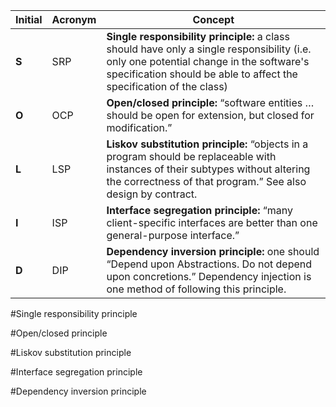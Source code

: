 
|Initial|Acronym|Concept|
|-------|-------------------|-------|
|**S**  | SRP               |**Single responsibility principle:** a class should have only a single responsibility (i.e. only one potential change in the software's specification should be able to affect the specification of the class)|
|**O**  | OCP               |**Open/closed principle:** “software entities … should be open for extension, but closed for modification.”|
|**L**  | LSP               |**Liskov substitution principle:** “objects in a program should be replaceable with instances of their subtypes without altering the correctness of that program.” See also design by contract.|
|**I**  | ISP               |**Interface segregation principle:** “many client-specific interfaces are better than one general-purpose interface.”|
|**D**  | DIP               |**Dependency inversion principle:** one should “Depend upon Abstractions. Do not depend upon concretions.” Dependency injection is one method of following this principle.|


#Single responsibility principle

#Open/closed principle

#Liskov substitution principle

#Interface segregation principle

#Dependency inversion principle
